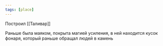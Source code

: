 ```yaml
---
tags: [place]
---
```


Построил [[Таливар]]

Раньше была маяком, покрыта магией усиления, в ней находится кусок фонаря, который раньше обращал людей в камень
